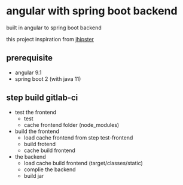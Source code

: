 # angular with spring boot backend

built in angular to spring boot backend

this project inspiration from [jhipster](http://jhipster.tech)

## prerequisite

- angular 9.1
- spring boot 2 (with java 11)

## step build gitlab-ci

- test the frontend
  - test
  - cache frontend folder (node_modules)
- build the frontend
  - load cache frontend from step test-frontend
  - build frotend
  - cache build frontend
- the backend
  - load cache build frontend (target/classes/static)
  - complie the backend
  - build jar
